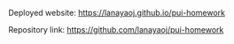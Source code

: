 Deployed website: https://lanayaoj.github.io/pui-homework

Repository link: https://github.com/lanayaoj/pui-homework